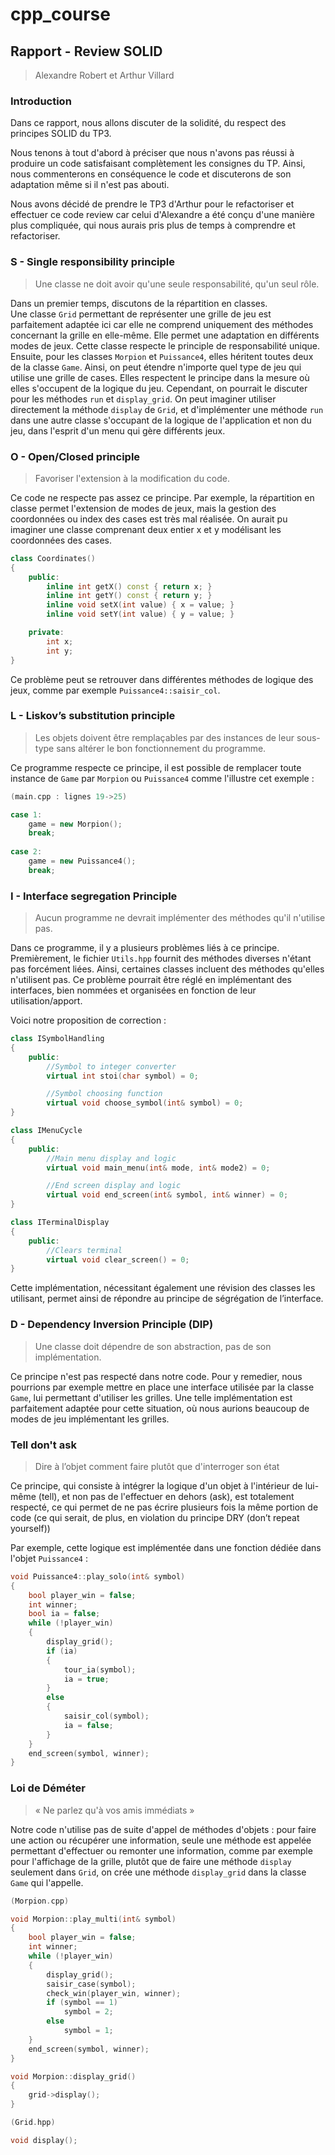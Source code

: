 # cpp_course

## Rapport - Review SOLID

> Alexandre Robert et Arthur Villard

### Introduction

Dans ce rapport, nous allons discuter de la solidité, du respect des principes SOLID du TP3.

Nous tenons à tout d'abord à préciser que nous n'avons pas réussi à produire un code satisfaisant complètement les consignes du TP. Ainsi, nous commenterons en conséquence le code et discuterons de son adaptation même si il n'est pas abouti.

Nous avons décidé de prendre le TP3 d'Arthur pour le refactoriser et effectuer ce code review car celui d'Alexandre a été conçu d'une manière plus compliquée, qui nous aurais pris plus de temps à comprendre et refactoriser.

### S - Single responsibility principle

> Une classe ne doit avoir qu'une seule responsabilité, qu'un seul rôle.

Dans un premier temps, discutons de la répartition en classes.  
Une classe ```Grid``` permettant de représenter une grille de jeu est parfaitement adaptée ici car elle ne comprend uniquement des méthodes concernant la grille en elle-même. Elle permet une adaptation en différents modes de jeux. Cette classe respecte le principle de responsabilité unique.  
Ensuite, pour les classes ```Morpion``` et ```Puissance4```, elles héritent toutes deux de la classe ```Game```. Ainsi, on peut étendre n'importe quel type de jeu qui utilise une grille de cases. Elles respectent le principe dans la mesure où elles s'occupent de la logique du jeu. Cependant, on pourrait le discuter pour les méthodes ```run``` et ```display_grid```. On peut imaginer utiliser directement la méthode ```display``` de ```Grid```, et d'implémenter une méthode ```run``` dans une autre classe s'occupant de la logique de l'application et non du jeu, dans l'esprit d'un menu qui gère différents jeux.  

### O - Open/Closed principle

> Favoriser l'extension à la modification du code.

Ce code ne respecte pas assez ce principe. Par exemple, la répartition en classe permet l'extension de modes de jeux, mais la gestion des coordonnées ou index des cases est très mal réalisée. On aurait pu imaginer une classe comprenant deux entier x et y modélisant les coordonnées des cases. 

```cpp
class Coordinates()
{
	public:
		inline int getX() const { return x; }
		inline int getY() const { return y; }
		inline void setX(int value) { x = value; }
		inline void setY(int value) { y = value; }

	private:
		int x;
		int y;
}
```

Ce problème peut se retrouver dans différentes méthodes de logique des jeux, comme par exemple ```Puissance4::saisir_col```.  

### L - Liskov’s substitution principle

> Les objets doivent être remplaçables par des instances de leur sous-type sans altérer le bon fonctionnement du programme.

Ce programme respecte ce principe, il est possible de remplacer toute instance de ```Game``` par ```Morpion``` ou ```Puissance4``` comme l'illustre cet exemple :

```cpp
(main.cpp : lignes 19->25)

case 1:
	game = new Morpion();
	break;
			
case 2:
	game = new Puissance4();
	break;
```

### I - Interface segregation Principle

> Aucun programme ne devrait implémenter des méthodes qu'il n'utilise pas.

Dans ce programme, il y a plusieurs problèmes liés à ce principe. Premièrement, le fichier ```Utils.hpp``` fournit des méthodes diverses n'étant pas forcément liées. Ainsi, certaines classes incluent des méthodes qu'elles n'utilisent pas. Ce problème pourrait être réglé en implémentant des interfaces, bien nommées et organisées en fonction de leur utilisation/apport.

Voici notre proposition de correction :

```cpp
class ISymbolHandling
{
	public:
		//Symbol to integer converter
		virtual int stoi(char symbol) = 0;

		//Symbol choosing function
		virtual void choose_symbol(int& symbol) = 0;
}

class IMenuCycle
{
	public:
		//Main menu display and logic
		virtual void main_menu(int& mode, int& mode2) = 0;

		//End screen display and logic
		virtual void end_screen(int& symbol, int& winner) = 0;
}

class ITerminalDisplay
{
	public:
		//Clears terminal
		virtual void clear_screen() = 0;
}
```

Cette implémentation, nécessitant également une révision des classes les utilisant, permet ainsi de répondre au principe de ségrégation de l’interface.

### D - Dependency Inversion Principle (DIP)

> Une classe doit dépendre de son abstraction, pas de son implémentation.

Ce principe n'est pas respecté dans notre code. Pour y remedier, nous pourrions par exemple mettre en place une interface utilisée par la classe ```Game```, lui permettant d'utiliser les grilles. Une telle implémentation est parfaitement adaptée pour cette situation, où nous aurions beaucoup de modes de jeu implémentant les grilles.

### Tell don't ask

> Dire à l’objet comment faire plutôt que d'interroger son état

Ce principe, qui consiste à intégrer la logique d'un objet à l'intérieur de lui-même (tell), et non pas de l'effectuer en dehors (ask), est totalement respecté, ce qui permet de ne pas écrire plusieurs fois la même portion de code (ce qui serait, de plus, en violation du principe DRY (don’t repeat yourself))

Par exemple, cette logique est implémentée dans une fonction dédiée dans l'objet ```Puissance4``` : 

```cpp
void Puissance4::play_solo(int& symbol)
{
	bool player_win = false;
	int winner;
	bool ia = false;
	while (!player_win)
	{
		display_grid();
		if (ia)
		{
			tour_ia(symbol);
			ia = true;
		}
		else
		{
			saisir_col(symbol);
			ia = false;
		}
	}
	end_screen(symbol, winner);
}
```

### Loi de Déméter

> « Ne parlez qu'à vos amis immédiats »

Notre code n'utilise pas de suite d'appel de méthodes d'objets : pour faire une action ou récupérer une information, seule une méthode est appelée permettant d'effectuer ou remonter une information, comme par exemple pour l'affichage de la grille, plutôt que de faire une méthode ```display``` seulement dans ```Grid```, on crée une méthode ```display_grid``` dans la classe ```Game``` qui l'appelle.

```cpp
(Morpion.cpp)

void Morpion::play_multi(int& symbol)
{
	bool player_win = false;
	int winner;
	while (!player_win)
	{
		display_grid();
		saisir_case(symbol);
		check_win(player_win, winner);
		if (symbol == 1)
			symbol = 2;
		else
			symbol = 1;
	}
	end_screen(symbol, winner);
}

void Morpion::display_grid()
{
	grid->display();
}

(Grid.hpp)

void display();
```
